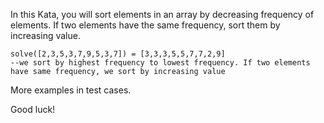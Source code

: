 In this Kata, you will sort elements in an array by decreasing frequency of elements. If two elements have the same frequency, sort them by increasing value.

```
solve([2,3,5,3,7,9,5,3,7]) = [3,3,3,5,5,7,7,2,9]
--we sort by highest frequency to lowest frequency. If two elements have same frequency, we sort by increasing value
```

More examples in test cases.

Good luck!
